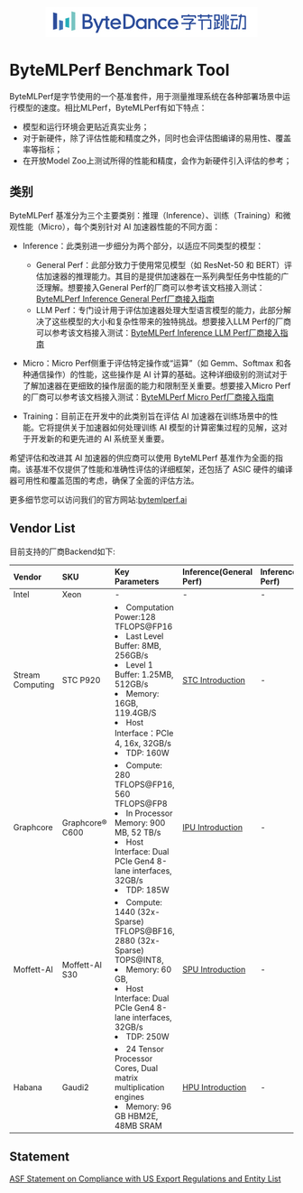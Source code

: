 <div align="center">
  <img src="docs/images/icon.png">
</div>


# ByteMLPerf Benchmark Tool
ByteMLPerf是字节使用的一个基准套件，用于测量推理系统在各种部署场景中运行模型的速度。相比MLPerf，ByteMLPerf有如下特点：
- 模型和运行环境会更贴近真实业务；
- 对于新硬件，除了评估性能和精度之外，同时也会评估图编译的易用性、覆盖率等指标；
- 在开放Model Zoo上测试所得的性能和精度，会作为新硬件引入评估的参考；

## 类别
ByteMLPerf 基准分为三个主要类别：推理（Inference）、训练（Training）和微观性能（Micro），每个类别针对 AI 加速器性能的不同方面：

- Inference：此类别进一步细分为两个部分，以适应不同类型的模型：
  - General Perf：此部分致力于使用常见模型（如 ResNet-50 和 BERT）评估加速器的推理能力。其目的是提供加速器在一系列典型任务中性能的广泛理解。想要接入General Perf的厂商可以参考该文档接入测试：[ByteMLPerf Inference General Perf厂商接入指南](https://bytedance.feishu.cn/docs/doccno9eLS3OseTA5aMBeeQf2cf) 
  - LLM Perf：专门设计用于评估加速器处理大型语言模型的能力，此部分解决了这些模型的大小和复杂性带来的独特挑战。想要接入LLM Perf的厂商可以参考该文档接入测试：[ByteMLPerf Inference LLM Perf厂商接入指南](https://bytedance.larkoffice.com/docx/ZoU7dkPXYoKtJtxlrRMcNGMwnTc) 

- Micro：Micro Perf侧重于评估特定操作或“运算”（如 Gemm、Softmax 和各种通信操作）的性能，这些操作是 AI 计算的基础。这种详细级别的测试对于了解加速器在更细致的操作层面的能力和限制至关重要。想要接入Micro Perf的厂商可以参考该文档接入测试：[ByteMLPerf Micro Perf厂商接入指南](https://bytedance.us.larkoffice.com/docx/LJWvdGVAzoxXkTxF9h9uIETbsWc) 

- Training：目前正在开发中的此类别旨在评估 AI 加速器在训练场景中的性能。它将提供关于加速器如何处理训练 AI 模型的计算密集过程的见解，这对于开发新的和更先进的 AI 系统至关重要。

希望评估和改进其 AI 加速器的供应商可以使用 ByteMLPerf 基准作为全面的指南。该基准不仅提供了性能和准确性评估的详细框架，还包括了 ASIC 硬件的编译器可用性和覆盖范围的考虑，确保了全面的评估方法。

更多细节您可以访问我们的官方网站:[bytemlperf.ai](https://bytemlperf.ai/)

## Vendor List
目前支持的厂商Backend如下:

| Vendor | SKU | Key Parameters | Inference(General Perf) | Inference(LLM Perf) |
| :---- | :----| :---- | :---- | :---- |
| Intel | Xeon | - | - | - |
| Stream Computing | STC P920 | <li>Computation Power:128 TFLOPS@FP16 <li> Last Level Buffer: 8MB, 256GB/s <li>Level 1 Buffer: 1.25MB, 512GB/s   <li> Memory: 16GB, 119.4GB/S <li> Host Interface：PCIe 4, 16x, 32GB/s <li> TDP: 160W | [STC Introduction](byte_infer_perf/general_perf/backends/STC/README.md) | - |
| Graphcore | Graphcore® C600 | <li>Compute: 280 TFLOPS@FP16, 560 TFLOPS@FP8 <li> In Processor Memory: 900 MB, 52 TB/s <li> Host Interface: Dual PCIe Gen4 8-lane interfaces, 32GB/s <li> TDP: 185W | [IPU Introduction](byte_infer_perf/general_perf/backends/IPU/README.md) | - |
| Moffett-AI | Moffett-AI S30 | <li>Compute: 1440 (32x-Sparse) TFLOPS@BF16, 2880 (32x-Sparse) TOPS@INT8, <li> Memory: 60 GB,  <li> Host Interface: Dual PCIe Gen4 8-lane interfaces, 32GB/s <li> TDP: 250W | [SPU Introduction](byte_infer_perf/general_perf/backends/SPU/README.md) | - |
| Habana | Gaudi2 | <li>24 Tensor Processor Cores, Dual matrix multiplication engines <li> Memory: 96 GB HBM2E, 48MB SRAM | [HPU Introduction](byte_infer_perf/general_perf/backends/HPU/README.md) | - |

## Statement
[ASF Statement on Compliance with US Export Regulations and Entity List](https://news.apache.org/foundation/entry/statement-by-the-apache-software)
